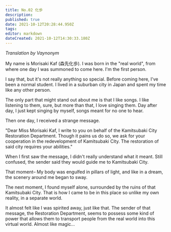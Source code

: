 ```yaml
---
title: No.02 化歩
description: 
published: true
date: 2021-10-12T20:28:44.950Z
tags: 
editor: markdown
dateCreated: 2021-10-12T14:30:33.180Z
---
```


*Translation by Vaynonym*

My name is Morisaki Kaf (森先化歩). I was born in the "real world", from where one day I was summoned to come here. I'm the first person.

I say that, but it's not really anything so special. Before coming here, I've been a normal student. I lived in a suburban city in Japan and spent my time like any other person.

The only part that might stand out about me is that I like songs. I like listening to them, sure, but more than that, I love singing them. Day after day, I just kept singing by myself, songs meant for no one to hear.

Then one day, I received a strange message.

"Dear Miss Morisaki Kaf,
I write to you on behalf of the Kamitsubaki City Restoration Department.
Though it pains us do so, we ask for your cooperation in the redevelopment of Kamitsubaki City.
The restoration of said city requires your abilities."

When I first saw the message, I didn't really understand what it meant. Still confused, the sender said they would guide me to Kamitsubaki City.

That moment–
My body was engulfed in pillars of light,
and like in a dream, the scenery around me began to sway.

The next moment, I found myself alone, surrounded by the ruins of that Kamitsubaki City. That is how I came to be in this place so unlike my own reality, in a separate world.

It almost felt like I was spirited away, just like that. The sender of that message, the Restoration Department, seems to possess some kind of power that allows them to transport people from the real world into this virtual world. Almost like magic...